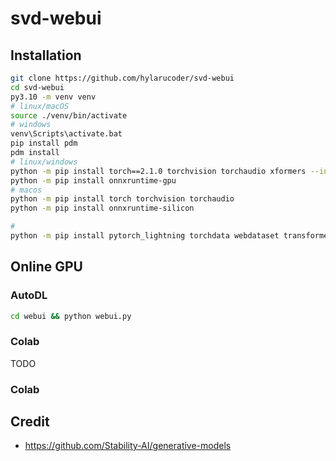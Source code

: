 # svd-webui


## Installation

```bash
git clone https://github.com/hylarucoder/svd-webui
cd svd-webui
py3.10 -m venv venv
# linux/macOS
source ./venv/bin/activate
# windows
venv\Scripts\activate.bat
pip install pdm 
pdm install
# linux/windows
python -m pip install torch==2.1.0 torchvision torchaudio xformers --index-url https://download.pytorch.org/whl/cu121
python -m pip install onnxruntime-gpu
# macos
python -m pip install torch torchvision torchaudio 
python -m pip install onnxruntime-silicon

# 
python -m pip install pytorch_lightning torchdata webdataset transformers kornia open-clip-torch

```


## Online GPU

### AutoDL

```bash
cd webui && python webui.py
```

### Colab

TODO

### Colab

## Credit

- https://github.com/Stability-AI/generative-models

